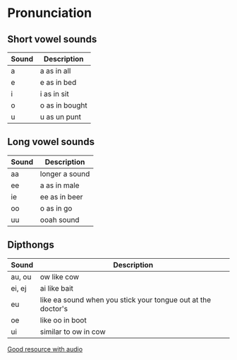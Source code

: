 # Pronunciation

## Short vowel sounds

| Sound | Description    |
|-------|----------------|
| a     | a as in all    |
| e     | e as in bed    |
| i     | i as in sit    |
| o     | o as in bought |
| u     | u as un punt   |

## Long vowel sounds

| Sound | Description    |
|-------|----------------|
| aa    | longer a sound |
| ee    | a as in male   |
| ie    | ee as in beer  |
| oo    | o as in go     |
| uu    | ooah sound     |

## Dipthongs

| Sound  | Description                                                  |
|--------|--------------------------------------------------------------|
| au, ou | ow like cow                                                  |
| ei, ej | ai like bait                                                 |
| eu     | like ea sound when you stick your tongue out at the doctor's |
| oe     | like oo in boot                                              |
| ui     | similar to ow in cow                                         |

[Good resource with audio](https://www.heardutchhere.net/lesson1.html)